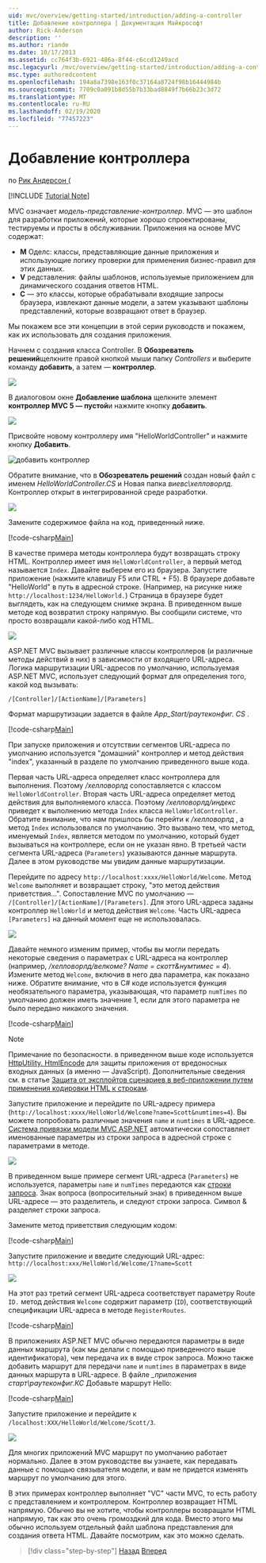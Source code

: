 ```yaml
---
uid: mvc/overview/getting-started/introduction/adding-a-controller
title: Добавление контроллера | Документация Майкрософт
author: Rick-Anderson
description: ''
ms.author: riande
ms.date: 10/17/2013
ms.assetid: cc764f3b-6921-486a-8f44-c6ccd1249acd
msc.legacyurl: /mvc/overview/getting-started/introduction/adding-a-controller
msc.type: authoredcontent
ms.openlocfilehash: 194a8a7398e163f0c37164a8724f98b16444984b
ms.sourcegitcommit: 7709c0a091b8d55b7b33bad8849f7b66b23c3d72
ms.translationtype: MT
ms.contentlocale: ru-RU
ms.lasthandoff: 02/19/2020
ms.locfileid: "77457223"
---
```

# <a name="adding-a-controller"></a>Добавление контроллера

по [Рик Андерсон (](https://twitter.com/RickAndMSFT)

[!INCLUDE [Tutorial Note](index.md)]

MVC означает *модель-представление-контроллер*. MVC — это шаблон для разработки приложений, которые хорошо спроектированы, тестируемы и просты в обслуживании. Приложения на основе MVC содержат:

- **M** Оделс: классы, представляющие данные приложения и использующие логику проверки для применения бизнес-правил для этих данных.
- **V** редставления: файлы шаблонов, используемые приложением для динамического создания ответов HTML.
- **C** — это классы, которые обрабатывали входящие запросы браузера, извлекают данные модели, а затем указывают шаблоны представлений, которые возвращают ответ в браузер.

Мы покажем все эти концепции в этой серии руководств и покажем, как их использовать для создания приложения.

Начнем с создания класса Controller. В **Обозреватель решений**щелкните правой кнопкой мыши папку *Controllers* и выберите команду **добавить**, а затем — **контроллер**.

![](adding-a-controller/_static/image1.png)

В диалоговом окне **Добавление шаблона** щелкните элемент **контроллер MVC 5 — пустой**и нажмите кнопку **добавить**.

![](adding-a-controller/_static/image2.png)  

Присвойте новому контроллеру имя "HelloWorldController" и нажмите кнопку **Добавить**.

![добавить контроллер](adding-a-controller/_static/image3.png)

Обратите внимание, что в **Обозреватель решений** создан новый файл с именем *HelloWorldController.CS* и Новая папка *виевс\хелловорлд*. Контроллер открыт в интегрированной среде разработки.

![](adding-a-controller/_static/image4.png)

Замените содержимое файла на код, приведенный ниже.

[!code-csharp[Main](adding-a-controller/samples/sample1.cs)]

В качестве примера методы контроллера будут возвращать строку HTML. Контроллер имеет имя `HelloWorldController`, а первый метод называется `Index`. Давайте выберем его из браузера. Запустите приложение (нажмите клавишу F5 или CTRL + F5). В браузере добавьте &quot;HelloWorld&quot; в путь в адресной строке. (Например, на рисунке ниже `http://localhost:1234/HelloWorld.`) Страница в браузере будет выглядеть, как на следующем снимке экрана. В приведенном выше методе код возвратил строку напрямую. Вы сообщили системе, что просто возвращали какой-либо код HTML.

![](adding-a-controller/_static/image5.png)

ASP.NET MVC вызывает различные классы контроллеров (и различные методы действий в них) в зависимости от входящего URL-адреса. Логика маршрутизации URL-адресов по умолчанию, используемая ASP.NET MVC, использует следующий формат для определения того, какой код вызывать:

`/[Controller]/[ActionName]/[Parameters]`

Формат маршрутизации задается в файле *App\_Start/раутеконфиг. CS* .

[!code-csharp[Main](adding-a-controller/samples/sample2.cs?highlight=7-8)]

При запуске приложения и отсутствии сегментов URL-адреса по умолчанию используется "домашний" контроллер и метод действия "index", указанный в разделе по умолчанию приведенного выше кода.

Первая часть URL-адреса определяет класс контроллера для выполнения. Поэтому */хелловорлд* сопоставляется с классом `HelloWorldController`. Вторая часть URL-адреса определяет метод действия для выполняемого класса. Поэтому */хелловорлд/индекс* приведет к выполнению метода `Index` класса `HelloWorldController`. Обратите внимание, что нам пришлось бы перейти к */хелловорлд* , а метод `Index` использовался по умолчанию. Это вызвано тем, что метод, именуемый `Index`, является методом по умолчанию, который будет вызываться на контроллере, если он не указан явно. В третьей части сегмента URL-адреса (`Parameters`) указываются данные маршрута. Далее в этом руководстве мы увидим данные маршрутизации.

Перейдите по адресу `http://localhost:xxxx/HelloWorld/Welcome`. Метод `Welcome` выполняет и возвращает строку, &quot;это метод действия приветствия...&quot;. Сопоставление MVC по умолчанию — `/[Controller]/[ActionName]/[Parameters]`. Для этого URL-адреса заданы контроллер `HelloWorld` и метод действия `Welcome`. Часть URL-адреса `[Parameters]` на данный момент еще не использовалась.

![](adding-a-controller/_static/image6.png)

Давайте немного изменим пример, чтобы вы могли передать некоторые сведения о параметрах с URL-адреса на контроллер (например, */хелловорлд/велкоме? Name = скотт&amp;нумтимес = 4*). Измените метод `Welcome`, включив в него два параметра, как показано ниже. Обратите внимание, что в C# коде используется функция необязательного параметра, указывающая, что параметр `numTimes` по умолчанию должен иметь значение 1, если для этого параметра не было передано никакого значения.

[!code-csharp[Main](adding-a-controller/samples/sample3.cs)]

> [!NOTE]
> Примечание по безопасности. в приведенном выше коде используется [HttpUtility. HtmlEncode](https://msdn.microsoft.com/library/ee360286(v=vs.110).aspx) для защиты приложения от вредоносных входных данных (а именно — JavaScript). Дополнительные сведения см. в статье [Защита от эксплойтов сценариев в веб-приложении путем применения кодировки HTML к строкам](https://msdn.microsoft.com/library/a2a4yykt(v=vs.100).aspx).

 Запустите приложение и перейдите по URL-адресу примера (`http://localhost:xxxx/HelloWorld/Welcome?name=Scott&numtimes=4`). Вы можете попробовать различные значения `name` и `numtimes` в URL-адресе. [Система привязки модели MVC ASP.NET](http://odetocode.com/Blogs/scott/archive/2009/04/27/6-tips-for-asp-net-mvc-model-binding.aspx) автоматически сопоставляет именованные параметры из строки запроса в адресной строке с параметрами в методе.

![](adding-a-controller/_static/image7.png)

В приведенном выше примере сегмент URL-адреса (`Parameters`) не используется, параметры `name` и `numTimes` передаются как [строки запроса](http://en.wikipedia.org/wiki/Query_string). Знак вопроса (вопросительный знак) в приведенном выше URL-адресе — это разделитель, и следуют строки запроса. Символ &amp; разделяет строки запроса.

Замените метод приветствия следующим кодом:

[!code-csharp[Main](adding-a-controller/samples/sample4.cs)]

Запустите приложение и введите следующий URL-адрес: `http://localhost:xxx/HelloWorld/Welcome/1?name=Scott`

![](adding-a-controller/_static/image8.png)

На этот раз третий сегмент URL-адреса соответствует параметру Route `ID.` метод действия `Welcome` содержит параметр (`ID`), соответствующий спецификации URL-адреса в методе `RegisterRoutes`.

[!code-csharp[Main](adding-a-controller/samples/sample5.cs?highlight=7)]

В приложениях ASP.NET MVC обычно передаются параметры в виде данных маршрута (как мы делали с помощью приведенного выше идентификатора), чем передача их в виде строк запроса. Можно также добавить маршрут для передачи `name` и `numtimes` в параметрах в виде данных маршрута в URL-адресе. В файле *\_приложения старт\раутеконфиг.КС* Добавьте маршрут Hello:

[!code-csharp[Main](adding-a-controller/samples/sample6.cs?highlight=13-16)]

Запустите приложение и перейдите к `/localhost:XXX/HelloWorld/Welcome/Scott/3`.

![](adding-a-controller/_static/image9.png)

Для многих приложений MVC маршрут по умолчанию работает нормально. Далее в этом руководстве вы узнаете, как передавать данные с помощью связывателя модели, и вам не придется изменять маршрут по умолчанию для этого.

В этих примерах контроллер выполняет &quot;VC&quot; части MVC, то есть работу с представлением и контроллером. Контроллер возвращает HTML напрямую. Обычно вы не хотите, чтобы контроллеры возвращали HTML напрямую, так как это очень громоздкий для кода. Вместо этого мы обычно используем отдельный файл шаблона представления для создания ответа HTML. Давайте посмотрим, как это можно сделать.

> [!div class="step-by-step"]
> [Назад](getting-started.md)
> [Вперед](adding-a-view.md)
